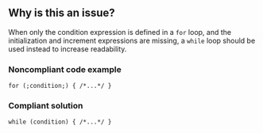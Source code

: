 ## Why is this an issue?

When only the condition expression is defined in a `for` loop, and the initialization and increment expressions are missing, a
`while` loop should be used instead to increase readability.

### Noncompliant code example

    for (;condition;) { /*...*/ }

### Compliant solution

    while (condition) { /*...*/ }
